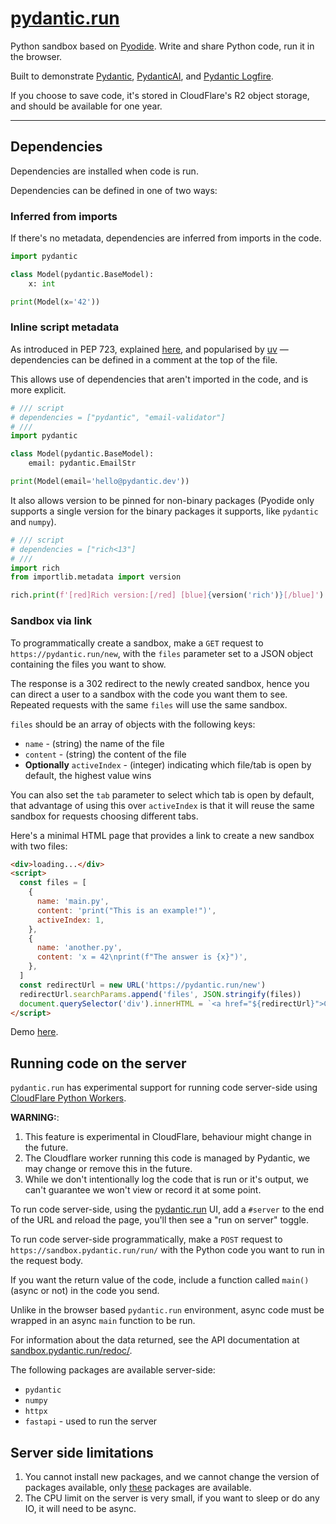 # [pydantic.run](https://pydantic.run)

Python sandbox based on [Pyodide](https://pyodide.org). Write and share Python code, run it in the browser.

Built to demonstrate [Pydantic](https://docs.pydantic.dev), [PydanticAI](https://ai.pydantic.dev), and [Pydantic Logfire](https://docs.pydantic.dev/logfire).

If you choose to save code, it's stored in CloudFlare's R2 object storage, and should be available for one year.

---

## Dependencies

Dependencies are installed when code is run.

Dependencies can be defined in one of two ways:

### Inferred from imports

If there's no metadata, dependencies are inferred from imports in the code.

```py
import pydantic

class Model(pydantic.BaseModel):
    x: int

print(Model(x='42'))
```

### Inline script metadata

As introduced in PEP 723, explained [here](https://packaging.python.org/en/latest/specifications/inline-script-metadata/#inline-script-metadata), and popularised by [uv](https://docs.astral.sh/uv/guides/scripts/#declaring-script-dependencies) — dependencies can be defined in a comment at the top of the file.

This allows use of dependencies that aren't imported in the code, and is more explicit.

```py
# /// script
# dependencies = ["pydantic", "email-validator"]
# ///
import pydantic

class Model(pydantic.BaseModel):
    email: pydantic.EmailStr

print(Model(email='hello@pydantic.dev'))
```

It also allows version to be pinned for non-binary packages (Pyodide only supports a single version for the binary packages it supports, like `pydantic` and `numpy`).

```py
# /// script
# dependencies = ["rich<13"]
# ///
import rich
from importlib.metadata import version

rich.print(f'[red]Rich version:[/red] [blue]{version('rich')}[/blue]')
```

### Sandbox via link

To programmatically create a sandbox, make a `GET` request to `https://pydantic.run/new`, with the `files` parameter set to a JSON object containing the files you want to show.

The response is a 302 redirect to the newly created sandbox, hence you can direct a user to a sandbox with the code you want them to see. Repeated requests with the same `files` will use the same sandbox.

`files` should be an array of objects with the following keys:

- `name` - (string) the name of the file
- `content` - (string) the content of the file
- **Optionally** `activeIndex` - (integer) indicating which file/tab is open by default, the highest value wins

You can also set the `tab` parameter to select which tab is open by default, that advantage of using this over `activeIndex` is that it will reuse the same sandbox for requests choosing different tabs.

Here's a minimal HTML page that provides a link to create a new sandbox with two files:

```html
<div>loading...</div>
<script>
  const files = [
    {
      name: 'main.py',
      content: 'print("This is an example!")',
      activeIndex: 1,
    },
    {
      name: 'another.py',
      content: 'x = 42\nprint(f"The answer is {x}")',
    },
  ]
  const redirectUrl = new URL('https://pydantic.run/new')
  redirectUrl.searchParams.append('files', JSON.stringify(files))
  document.querySelector('div').innerHTML = `<a href="${redirectUrl}">Click here to create a new sandbox</a>`
</script>
```

Demo [here](https://githubproxy.samuelcolvin.workers.dev/pydantic/pydantic.run/blob/main/create_sandbox_demo.html).

## Running code on the server

`pydantic.run` has experimental support for running code server-side using [CloudFlare Python Workers](https://developers.cloudflare.com/workers/languages/python/).

**WARNING:**:

1. This feature is experimental in CloudFlare, behaviour might change in the future.
2. The Cloudflare worker running this code is managed by Pydantic, we may change or remove this in the future.
3. While we don't intentionally log the code that is run or it's output, we can't guarantee we won't view or record it at some point.

To run code server-side, using the [pydantic.run](https://pydantic.run) UI, add a `#server` to the end of the URL and reload the page, you'll then see a "run on server" toggle.

To run code server-side programmatically, make a `POST` request to `https://sandbox.pydantic.run/run/` with the Python code you want to run in the request body.

If you want the return value of the code, include a function called `main()` (async or not) in the code you send.

Unlike in the browser based `pydantic.run` environment, async code must be wrapped in an async `main` function to be run.

For information about the data returned, see the API documentation at [sandbox.pydantic.run/redoc/](https://sandbox.pydantic.run/redoc/).

The following packages are available server-side:

- `pydantic`
- `numpy`
- `httpx`
- `fastapi` - used to run the server

## Server side limitations

1. You cannot install new packages, and we cannot change the version of packages available, only [these](https://developers.cloudflare.com/workers/languages/python/packages/#supported-packages) packages are available.
2. The CPU limit on the server is very small, if you want to sleep or do any IO, it will need to be async.
